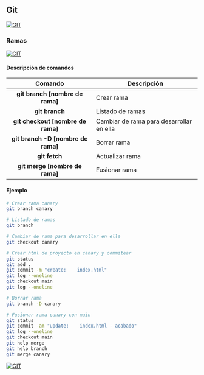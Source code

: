 ## Git
[![GIT](https://img.shields.io/badge/GIT-F05032?style=for-the-badge&logo=GIT&logoColor=white&labelColor=101010)](https://github.com/Alberto-mt/Terminal_de_comandos/blob/main/Git/index.md)

### Ramas
[![GIT](https://img.shields.io/badge/RAMAS-c044b8?style=for-the-badge&logo=GIT&logoColor=white&labelColor=101010)](https://github.com/Alberto-mt/Terminal_de_comandos/blob/main/Git/categories/Ramas.md)

#### Descripción de comandos
| Comando  | Descripción  |
|:-:|---|
| **git branch \[nombre de rama\]**  | Crear rama  |
| **git branch**  | Listado de ramas  |
| **git checkout \[nombre de rama\]**  | Cambiar de rama para desarrollar en ella  |
| **git branch -D \[nombre de rama\]**  | Borrar rama  |
| **git fetch**  | Actualizar rama  |
| **git merge \[nombre de rama\]**  | Fusionar rama  |

#### Ejemplo
```bash
# Crear rama canary
git branch canary

# Listado de ramas
git branch

# Cambiar de rama para desarrollar en ella
git checkout canary

# Crear html de proyecto en canary y commitear
git status
git add .
git commit -m "create:    index.html"
git log --oneline
git checkout main
git log --oneline

# Borrar rama
git branch -D canary

# Fusionar rama canary con main
git status
git commit -am "update:    index.html - acabado"
git log --oneline
git checkout main
git help merge
git help branch
git merge canary
```

[![GIT](https://img.shields.io/badge/RAMAS-c044b8?style=for-the-badge&label=&#9650;&logoColor=white&labelColor=101010)](https://github.com/Alberto-mt/Terminal_de_comandos/blob/main/Git/categories/Ramas.md)
